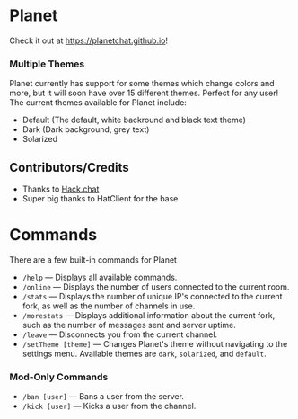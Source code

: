 # Planet
Check it out at https://planetchat.github.io!
### Multiple Themes
Planet currently has support for some themes which change colors and more, but it will soon have over 15 different themes. Perfect for any user!<br>The current themes available for Planet include:<br>
* Default (The default, white backround and black text theme)
* Dark (Dark background, grey text)
* Solarized<br>

## Contributors/Credits
- Thanks to [Hack.chat](https://hack.chat)
- Super big thanks to HatClient for the base

Commands
========
There are a few built-in commands for Planet
- `/help` — Displays all available commands.
- `/online` — Displays the number of users connected to the current room.
- `/stats` — Displays the number of unique IP's connected to the current fork, as well as the number of channels in use.
- `/morestats` — Displays additional information about the current fork, such as the number of messages sent and server uptime.
- `/leave` — Disconnects you from the current channel.
- `/setTheme [theme]` — Changes Planet's theme without navigating to the settings menu. Available themes are `dark`, `solarized`, and `default`.
### Mod-Only Commands
- `/ban [user]` — Bans a user from the server.
- `/kick [user]` — Kicks a user from the channel.
